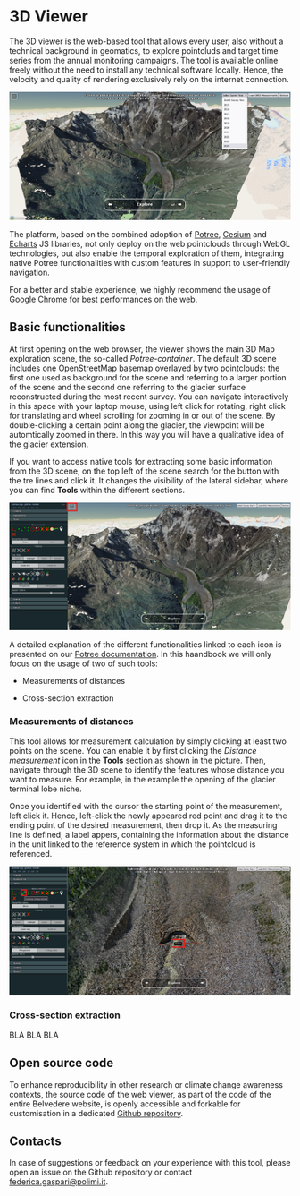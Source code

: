 # 3D Viewer

The 3D viewer is the web-based tool that allows every user, also without a technical background in geomatics, to explore pointcluds and target time series from the annual monitoring campaigns. The tool is available online freely without the need to install any technical software locally. Hence, the velocity and quality of rendering exclusively rely on the internet connection.

![Screenshot of the Belvedere Glacier 3D viewer](img/3d-viewer-screenshot.png)

The platform, based on the combined adoption of [Potree](https://github.com/potree/potree), [Cesium](https://cesium.com/) and [Echarts](https://echarts.apache.org/en/index.html) JS libraries, not only deploy on the web pointclouds through WebGL technologies, but also enable the temporal exploration of them, integrating native Potree functionalities with custom features in support to user-friendly navigation.

For a better and stable experience, we highly recommend the usage of Google Chrome for best performances on the web.

## Basic functionalities

At first opening on the web browser, the viewer shows the main 3D Map exploration scene, the so-called *Potree-container*. The default 3D scene includes one OpenStreetMap basemap overlayed by two pointclouds: the first one used as background for the scene and referring to a larger portion of the scene and the second one referring to the glacier surface reconstructed during the most recent survey. You can navigate interactively in this space with your laptop mouse, using left click for rotating, right click for translating and wheel scrolling for zooming in or out of the scene. By double-clicking a certain point along the glacier, the viewpoint will be automtically zoomed in there. In this way you will have a qualitative idea of the glacier extension.

If you want to access native tools for extracting some basic information from the 3D scene, on the top left of the scene search for the button with the tre lines and click it. It changes the visibility of the lateral sidebar, where you can find **Tools** within the different sections.

![Belvedere Glacier 3D viewer sidebar with native Potree tools](img/3d-viewer-sidebar-tutorial.png)

A detailed explanation of the different functionalities linked to each icon is presented on our [Potree documentation](https://potree-templates.readthedocs.io/en/latest/pages/getting-started.html). In this haandbook we will only focus on the usage of two of such tools:

* Measurements of distances

* Cross-section extraction

### Measurements of distances

This tool allows for measurement calculation by simply clicking at least two points on the scene. You can enable it by first clicking the *Distance measurement* icon in the **Tools** section as shown in the picture. Then, navigate through the 3D scene to identify the features whose distance you want to measure. For example, in the example the opening of the glacier terminal lobe niche.

Once you identified with the cursor the starting point of the measurement, left click it. Hence, left-click the newly appeared red point and drag it to the ending point of the desired measurement, then drop it. As the measuring line is defined, a label appers, containing the information about the distance in the unit linked to the reference system in which the pointcloud is referenced.

![Belvedere Glacier 3D viewer measurement tool](img/3d-viewer-measurement-tutorial.png)

### Cross-section extraction

BLA BLA BLA

## Open source code

To enhance reproducibility in other research or climate change awareness contexts, the source code of the web viewer, as part of the code of the entire Belvedere website, is openly accessible and forkable for customisation in a dedicated [Github repository](https://github.com/Tars4815/thebelvedereglacier/tree/main/app/potree).

## Contacts

In case of suggestions or feedback on your experience with this tool, please open an issue on the Github repository or contact federica.gaspari@polimi.it.